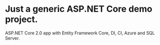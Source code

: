 # Just a generic ASP.NET Core demo project.

ASP.NET Core 2.0 app with Entity Framework Core, DI, CI, Azure and SQL Server.
